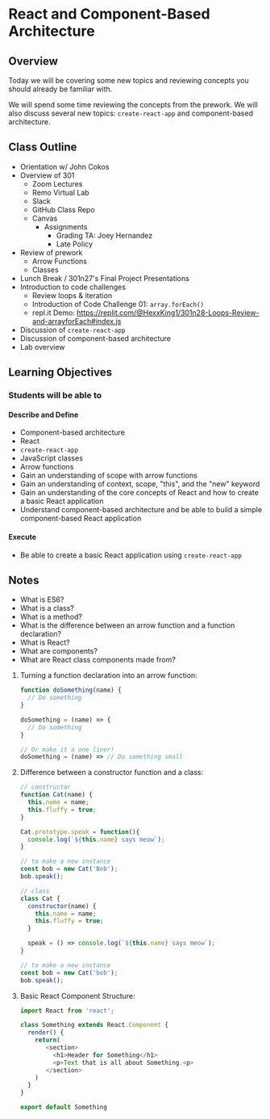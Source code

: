 # React and Component-Based Architecture

## Overview

Today we will be covering some new topics and reviewing concepts you should already be familiar with.

We will spend some time reviewing the concepts from the prework. We will also discuss several new topics: `create-react-app` and component-based architecture.

## Class Outline

- Orientation w/ John Cokos
- Overview of 301
  - Zoom Lectures
  - Remo Virtual Lab
  - Slack
  - GitHub Class Repo
  - Canvas
    - Assignments
      - Grading TA: Joey Hernandez
      - Late Policy
- Review of prework
  - Arrow Functions
  - Classes
- Lunch Break / 301n27's Final Project Presentations
- Introduction to code challenges
  - Review loops & iteration
  - Introduction of Code Challenge 01: `array.forEach()`
  - repl.it Demo: <https://replit.com/@HexxKing1/301n28-Loops-Review-and-arrayforEach#index.js>
- Discussion of `create-react-app`
- Discussion of component-based architecture
- Lab overview

## Learning Objectives

### Students will be able to

#### Describe and Define

- Component-based architecture
- React
- `create-react-app`
- JavaScript classes
- Arrow functions
- Gain an understanding of scope with arrow functions
- Gain an understanding of context, scope, "this", and the "new" keyword
- Gain an understanding of the core concepts of React and how to create a basic React application
- Understand component-based architecture and be able to build a simple component-based React application

#### Execute

- Be able to create a basic React application using `create-react-app`

## Notes

- What is ES6?
- What is a class?
- What is a method?
- What is the difference between an arrow function and a function declaration?
- What is React?
- What are components?
- What are React class components made from?

1. Turning a function declaration into an arrow function:

   ```javascript
   function doSomething(name) {
     // Do something
   }

   doSomething = (name) => {
     // Do something
   }

   // Or make it a one liner!
   doSomething = (name) => // Do something small
   ```

1. Difference between a constructor function and a class:

   ```javascript
   // constructor
   function Cat(name) {
     this.name = name;
     this.fluffy = true;
   }

   Cat.prototype.speak = function(){
     console.log(`${this.name} says meow`);
   }

   // to make a new instance
   const bob = new Cat('Bob');
   bob.speak();

   // class
   class Cat {
     constructor(name) {
       this.name = name;
       this.fluffy = true;
     }

     speak = () => console.log(`${this.name} says meow`);
   }

   // to make a new instance
   const bob = new Cat('bob');
   bob.speak();
   ```

1. Basic React Component Structure:

   ```javascript
   import React from 'react';

   class Something extends React.Component {
     render() {
       return(
          <section>
            <h1>Header for Something</h1>
            <p>Text that is all about Something.<p>
          </section>
       )
     }
   }

   export default Something
   ```
